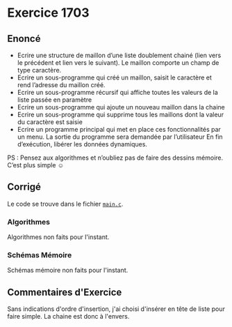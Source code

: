 # Exercice 1703

## Enoncé

- Ecrire une structure de maillon d’une liste doublement chainé (lien vers le précédent et lien vers le suivant). Le maillon comporte un champ de type caractère.
- Ecrire un sous-programme qui créé un maillon, saisit le caractère et rend l’adresse du maillon créé.
- Ecrire un sous-programme récursif qui affiche toutes les valeurs de la liste passée en paramètre
- Ecrire un sous-programme qui ajoute un nouveau maillon dans la chaine
- Ecrire un sous-programme qui supprime tous les maillons dont la valeur du caractère est saisie
- Ecrire un programme principal qui met en place ces fonctionnalités par un menu. La sortie du programme sera demandée par l’utilisateur
En fin d’exécution, libérer les données dynamiques.

PS : Pensez aux algorithmes et n’oubliez pas de faire des dessins mémoire. C’est plus simple ☺
## Corrigé

Le code se trouve dans le fichier [`main.c`](../code/main.c).

### Algorithmes

Algorithmes non faits pour l'instant.

### Schémas Mémoire

Schémas mémoire non faits pour l'instant.

## Commentaires d'Exercice

Sans indications d'ordre d'insertion, j'ai choisi d'insérer en tête de liste pour faire simple. La chaine est donc à l'envers.